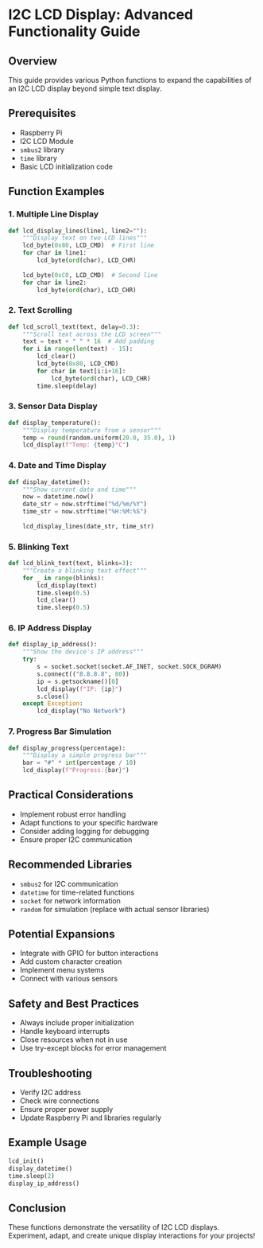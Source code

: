 # I2C LCD Display: Advanced Functionality Guide

## Overview
This guide provides various Python functions to expand the capabilities of an I2C LCD display beyond simple text display.

## Prerequisites
- Raspberry Pi
- I2C LCD Module
- `smbus2` library
- `time` library
- Basic LCD initialization code

## Function Examples

### 1. Multiple Line Display
```python
def lcd_display_lines(line1, line2=""):
    """Display text on two LCD lines"""
    lcd_byte(0x80, LCD_CMD)  # First line
    for char in line1:
        lcd_byte(ord(char), LCD_CHR)
    
    lcd_byte(0xC0, LCD_CMD)  # Second line
    for char in line2:
        lcd_byte(ord(char), LCD_CHR)
```

### 2. Text Scrolling
```python
def lcd_scroll_text(text, delay=0.3):
    """Scroll text across the LCD screen"""
    text = text + " " * 16  # Add padding
    for i in range(len(text) - 15):
        lcd_clear()
        lcd_byte(0x80, LCD_CMD)
        for char in text[i:i+16]:
            lcd_byte(ord(char), LCD_CHR)
        time.sleep(delay)
```

### 3. Sensor Data Display
```python
def display_temperature():
    """Display temperature from a sensor"""
    temp = round(random.uniform(20.0, 35.0), 1)
    lcd_display(f"Temp: {temp}°C")
```

### 4. Date and Time Display
```python
def display_datetime():
    """Show current date and time"""
    now = datetime.now()
    date_str = now.strftime("%d/%m/%Y")
    time_str = now.strftime("%H:%M:%S")
    
    lcd_display_lines(date_str, time_str)
```

### 5. Blinking Text
```python
def lcd_blink_text(text, blinks=3):
    """Create a blinking text effect"""
    for _ in range(blinks):
        lcd_display(text)
        time.sleep(0.5)
        lcd_clear()
        time.sleep(0.5)
```

### 6. IP Address Display
```python
def display_ip_address():
    """Show the device's IP address"""
    try:
        s = socket.socket(socket.AF_INET, socket.SOCK_DGRAM)
        s.connect(("8.8.8.8", 80))
        ip = s.getsockname()[0]
        lcd_display(f"IP: {ip}")
        s.close()
    except Exception:
        lcd_display("No Network")
```

### 7. Progress Bar Simulation
```python
def display_progress(percentage):
    """Display a simple progress bar"""
    bar = "#" * int(percentage / 10)
    lcd_display(f"Progress:{bar}")
```

## Practical Considerations
- Implement robust error handling
- Adapt functions to your specific hardware
- Consider adding logging for debugging
- Ensure proper I2C communication

## Recommended Libraries
- `smbus2` for I2C communication
- `datetime` for time-related functions
- `socket` for network information
- `random` for simulation (replace with actual sensor libraries)

## Potential Expansions
- Integrate with GPIO for button interactions
- Add custom character creation
- Implement menu systems
- Connect with various sensors

## Safety and Best Practices
- Always include proper initialization
- Handle keyboard interrupts
- Close resources when not in use
- Use try-except blocks for error management

## Troubleshooting
- Verify I2C address
- Check wire connections
- Ensure proper power supply
- Update Raspberry Pi and libraries regularly

## Example Usage
```python
lcd_init()
display_datetime()
time.sleep(2)
display_ip_address()
```

## Conclusion
These functions demonstrate the versatility of I2C LCD displays. Experiment, adapt, and create unique display interactions for your projects!
